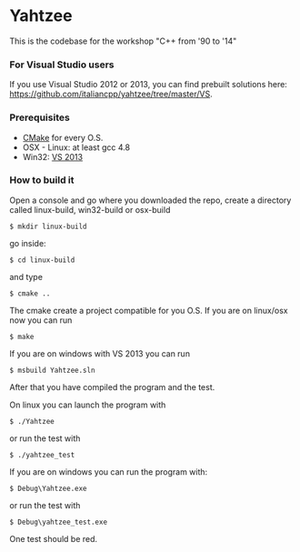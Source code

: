 Yahtzee
=======

This is the codebase for the workshop "C++ from '90 to '14"

### For Visual Studio users ###

If you use Visual Studio 2012 or 2013, you can find prebuilt solutions here: https://github.com/italiancpp/yahtzee/tree/master/VS.

### Prerequisites ###

* [CMake] for every O.S.
* OSX - Linux: at least gcc 4.8
* Win32: [VS 2013]

### How to build it ###

Open a console and go where you downloaded the repo, create a directory called linux-build, win32-build or osx-build

    $ mkdir linux-build

go inside:

    $ cd linux-build

and type 

    $ cmake ..

The cmake create a project compatible for you O.S. 
If you are on linux/osx now you can run

    $ make

If you are on windows with VS 2013 you can run

    $ msbuild Yahtzee.sln

After that you have compiled the program and the test.

On linux you can launch the program with

    $ ./Yahtzee

or run the test with

    $ ./yahtzee_test

If you are on windows you can run the program with:

    $ Debug\Yahtzee.exe

or run the test with

    $ Debug\yahtzee_test.exe

One test should be red.

[CMake]:http://www.cmake.org/files/v2.8/cmake-2.8.12.2-win32-x86.exe
[VS 2013]:http://www.visualstudio.com/downloads/download-visual-studio-vs#d-express-windows-desktop
